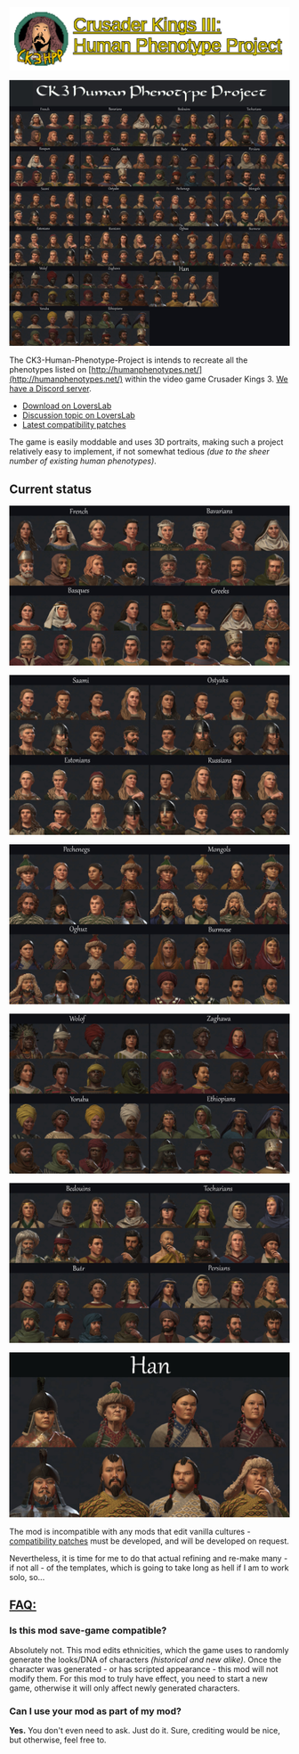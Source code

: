 ![Title](https://raw.githubusercontent.com/Metalhead33/CK3-Human-Phenotype-Project/main/titleBig.png)

![Thumbnail](https://raw.githubusercontent.com/Metalhead33/CK3-Human-Phenotype-Project/main/thumbnail.jpg)

The CK3-Human-Phenotype-Project is intends to recreate all the phenotypes listed on [http://humanphenotypes.net/](http://humanphenotypes.net/) within the video game Crusader Kings 3. [We have a Discord server](https://discord.gg/BUFPauXcax).

* [Download on LoversLab](https://www.loverslab.com/files/file/14719-ck3-human-phenotype-project/)
* [Discussion topic on LoversLab](https://www.loverslab.com/topic/155336-mod-ck3-human-phenotype-project/)
* [Latest compatibility patches](https://github.com/Metalhead33/CK3---Human-Phenotype-Project-Compatibility-Patches/archive/refs/heads/master.zip)

The game is easily moddable and uses 3D portraits, making such a project relatively easy to implement, if not somewhat tedious *(due to the sheer number of existing human phenotypes)*.

## Current status

![Thumbnail](https://raw.githubusercontent.com/Metalhead33/CK3-Human-Phenotype-Project/main/1.jpg)

![Thumbnail](https://raw.githubusercontent.com/Metalhead33/CK3-Human-Phenotype-Project/main/2.jpg)

![Thumbnail](https://raw.githubusercontent.com/Metalhead33/CK3-Human-Phenotype-Project/main/3.jpg)

![Thumbnail](https://raw.githubusercontent.com/Metalhead33/CK3-Human-Phenotype-Project/main/4.jpg)

![Thumbnail](https://raw.githubusercontent.com/Metalhead33/CK3-Human-Phenotype-Project/main/5.jpg)

![Thumbnail](https://raw.githubusercontent.com/Metalhead33/CK3-Human-Phenotype-Project/main/6.jpg)

The mod is incompatible with any mods that edit vanilla cultures - [compatibility patches](https://git.sonck.nl/metalhead/paradox-mods/ck3-human-phenotype-project-compatibility-patches) must be developed, and will be developed on request.

Nevertheless, it is time for me to do that actual refining and re-make many - if not all - of the templates, which is going to take long as hell if I am to work solo, so... 

## <u>**FAQ:**</u>

### **Is this mod save-game compatible?**

Absolutely not. This mod edits ethnicities, which the game uses to randomly generate the looks/DNA of characters *(historical and new alike)*. Once the character was generated - or has scripted appearance - this mod will not modify them. For this mod to truly have effect, you need to start a new game, otherwise it will only affect newly generated characters.

### **Can I use your mod as part of my mod?**

**Yes.** You don't even need to ask. Just do it. Sure, crediting would be nice, but otherwise, feel free to.
